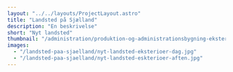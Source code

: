 ```yaml
---
layout: "../../layouts/ProjectLayout.astro"
title: "Landsted på Sjælland"
description: "En beskrivelse"
short: "Nyt landsted"
thumbnail: "/administration/produktion-og-administrationsbygning-eksterioer.jpg"
images:
  - "/landsted-paa-sjaelland/nyt-landsted-eksterioer-dag.jpg"
  - "/landsted-paa-sjaelland/nyt-landsted-eskterioer-aften.jpg"
---
```

